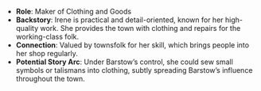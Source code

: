 - **Role**: Maker of Clothing and Goods
- **Backstory**: Irene is practical and detail-oriented, known for her high-quality work. She provides the town with clothing and repairs for the working-class folk.
- **Connection**: Valued by townsfolk for her skill, which brings people into her shop regularly.
- **Potential Story Arc**: Under Barstow’s control, she could sew small symbols or talismans into clothing, subtly spreading Barstow’s influence throughout the town.